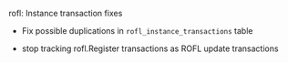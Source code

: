 rofl: Instance transaction fixes

- Fix possible duplications in `rofl_instance_transactions` table

- stop tracking rofl.Register transactions as ROFL update transactions
